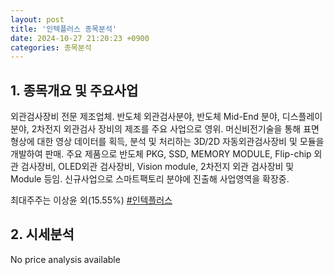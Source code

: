 ```yaml
---
layout: post
title: '인텍플러스 종목분석'
date: 2024-10-27 21:20:23 +0900
categories: 종목분석
---
```


## 1. 종목개요 및 주요사업

외관검사장비 전문 제조업체. 반도체 외관검사분야, 반도체 Mid-End 분야, 디스플레이 분야, 2차전지 외관검사 장비의 제조를 주요 사업으로 영위. 머신비전기술을 통해 표면 형상에 대한 영상 데이터를 획득, 분석 및 처리하는 3D/2D 자동외관검사장비 및 모듈을 개발하여 판매. 주요 제품으로 반도체 PKG, SSD, MEMORY MODULE, Flip-chip 외관 검사장비, OLED외관 검사장비, Vision module, 2차전지 외관 검사장비 및 Module 등임. 신규사업으로 스마트팩토리 분야에 진출해 사업영역을 확장중.

최대주주는 이상윤 외(15.55%)
[#인텍플러스](#)

## 2. 시세분석

No price analysis available
